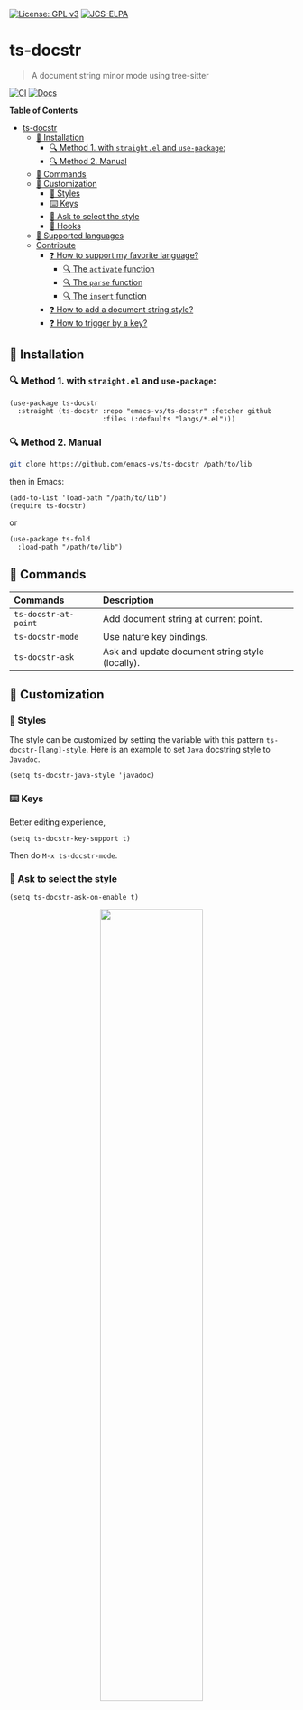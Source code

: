 [![License: GPL v3](https://img.shields.io/badge/License-GPL%20v3-blue.svg)](https://www.gnu.org/licenses/gpl-3.0)
[![JCS-ELPA](https://raw.githubusercontent.com/jcs-emacs/badges/master/elpa/v/ts-docstr.svg)](https://jcs-emacs.github.io/jcs-elpa/#/ts-docstr)

# ts-docstr
> A document string minor mode using tree-sitter

[![CI](https://github.com/emacs-vs/ts-docstr/actions/workflows/test.yml/badge.svg)](https://github.com/emacs-vs/ts-docstr/actions/workflows/test.yml)
[![Docs](https://github.com/emacs-vs/ts-docstr/actions/workflows/docs.yml/badge.svg)](https://github.com/emacs-vs/ts-docstr/actions/workflows/docs.yml)

<!-- markdown-toc start - Don't edit this section. Run M-x markdown-toc-refresh-toc -->
**Table of Contents**

- [ts-docstr](#ts-docstr)
    - [💾 Installation](#💾-installation)
        - [🔍 Method 1. with `straight.el` and `use-package`:](#🔍-method-1-with-straightel-and-use-package)
        - [🔍 Method 2. Manual](#🔍-method-2-manual)
    - [📇 Commands](#📇-commands)
    - [🔧 Customization](#🔧-customization)
        - [🎨 Styles](#🎨-styles)
        - [⌨️ Keys](#️-keys)
        - [💬 Ask to select the style](#💬-ask-to-select-the-style)
        - [🎣 Hooks](#🎣-hooks)
    - [🔨 Supported languages](#🔨-supported-languages)
    - [Contribute](#contribute)
        - [❓ How to support my favorite language?](#❓-how-to-support-my-favorite-language)
            - [🔍 The `activate` function](#🔍-the-activate-function)
            - [🔍 The `parse` function](#🔍-the-parse-function)
            - [🔍 The `insert` function](#🔍-the-insert-function)
        - [❓ How to add a document string style?](#❓-how-to-add-a-document-string-style)
        - [❓ How to trigger by a key?](#❓-how-to-trigger-by-a-key)

<!-- markdown-toc end -->

## 💾 Installation

### 🔍 Method 1. with `straight.el` and `use-package`:

```elisp
(use-package ts-docstr 
  :straight (ts-docstr :repo "emacs-vs/ts-docstr" :fetcher github
                       :files (:defaults "langs/*.el")))
```

### 🔍 Method 2. Manual

```sh
git clone https://github.com/emacs-vs/ts-docstr /path/to/lib
```

then in Emacs:

```elisp
(add-to-list 'load-path "/path/to/lib")
(require ts-docstr)
```

or

```elisp
(use-package ts-fold
  :load-path "/path/to/lib")
```

## 📇 Commands

| Commands             | Description                                     |
|:---------------------|:------------------------------------------------|
| `ts-docstr-at-point` | Add document string at current point.           |
| `ts-docstr-mode`     | Use nature key bindings.                        |
| `ts-docstr-ask`      | Ask and update document string style (locally). |

## 🔧 Customization

### 🎨 Styles

The style can be customized by setting the variable with this pattern
`ts-docstr-[lang]-style`. Here is an example to set `Java` docstring style
to `Javadoc`.

```elisp
(setq ts-docstr-java-style 'javadoc)
```

### ⌨️ Keys

Better editing experience,

```elisp
(setq ts-docstr-key-support t)
```

Then do `M-x ts-docstr-mode`.

### 💬 Ask to select the style

```elisp
(setq ts-docstr-ask-on-enable t)
```

<p align="center">
  <img src="./etc/ask.png" width="60%"/>
</p>

### 🎣 Hooks

Hook patterns are:

* `ts-docstr-[module]-before-[activate/parse/insert]-hook`
* `ts-docstr-[module]-after-[activate/parse/insert]-hook`

For example,

* `ts-docstr-c++-before-activate-hook`

or just a general one, (without the language name)

* `ts-docstr-before-activate-hook`

## 🔨 Supported languages
> ⚠️ Please sort these two lists alphabetically!

These languages are fairly complete:

* C / C++ / C#
* Go
* Java / JavaScript
* PHP / Python
* Ruby / Rust
* Scala
* Swift
* TypeScript

These languages are in development:

* Elixir
* Haskell
* Shellscript

## Contribute

[![PRs Welcome](https://img.shields.io/badge/PRs-welcome-brightgreen.svg)](http://makeapullrequest.com)
[![Elisp styleguide](https://img.shields.io/badge/elisp-style%20guide-purple)](https://github.com/bbatsov/emacs-lisp-style-guide)
[![Donate on paypal](https://img.shields.io/badge/paypal-donate-1?logo=paypal&color=blue)](https://www.paypal.me/jcs090218)
[![Become a patron](https://img.shields.io/badge/patreon-become%20a%20patron-orange.svg?logo=patreon)](https://www.patreon.com/jcs090218)

If you would like to contribute to this project, you may either clone and make
pull requests to this repository. Or you can clone the project and establish
your own branch of this tool. Any methods are welcome!

### ❓ How to support my favorite language?

> ⚠ Before you start, make sure [tree-sitter-langs](https://github.com/emacs-tree-sitter/tree-sitter-langs)
> supports the language you want to add!

> ⚠ The best way to learn how the entire process works is to look into other
> files in the `/langs` folder from the project root. Find a similar language
> and see through code, all languages' implementation are very similar to one
> another.

All parsers are defined in the `/langs` folder from the project root. The file
is named with the prefix `ts-docstr-` followed by the `language name`. For
example, if you want to create a parser for the `C` programming languge; the
file should be named `ts-docstr-c.el`.

The parser file is consist in three part:

* ts-docstr-[lang]-activate `()`
* ts-docstr-[lang]-parse `(node)`
* ts-docstr-[lang]-insert `(node data)`

#### 🔍 The `activate` function

The `activate` function is used to search for a node and confirm weather it
should insert a document string. This function will eventually return a captured
node, or return `nil` if we shouldn't insert a document string here.

Here is the simplified version of `Java` activate function:

```elisp
;;;###autoload
(defun ts-docstr-java-activate ()
  "..."
  ;; Narrow region to next line, this defines the valid region to insert a
  ;; document string.
  (ts-docstr-c-like-narrow-region
    ;; We grab a list of node from the narrowed region, here we try to capture
    ;; a `class' or `method' declaration. If this returns 2 or more nodes,
    ;; report an error since we don't expect these declarations happened on the
    ;; same line (region).
    (nth 0 (ts-docstr-grab-nodes-in-range '(class_declaration
                                            method_declaration)))))
```

Use `ts-docstr-activatable-p` function to check to see if you are able to insert
a document string at point, this function returns a node.

```elisp
(defun print-activate-node ()
  (interactive)  ; make interactive, so you could M-x
  (message "node: %s" (ts-docstr-activatable-p)))
```

Evaluate, then `M-x print-activate-node` to see if it return something or `nil`.

#### 🔍 The `parse` function

The `parse` function takes one argument `node` from the `activate` function.
In this stage, we collect all necessary data (`paramters`, `class`/`enum` name,
etc) and put into a property list.

Here is a simplest `parse` function for example:

```elisp
;;;###autoload
(defun ts-docstr-java-parse (node)
  "..."
  (if (equal (tsc-node-type node) 'method_declaration)
      ;; `types' and `variables' are lists. Each store typenames and variables
      ;; name. We simply parse the tree/node in this steps.
      (list :type types :variable variables
            :return (ts-docstr-java--parse-return params)  ; return `t' or `nil'
            :name (ts-docstr-java--get-name node))         ; return `function' name
    ;; For `class', we don't need to parse parameters.
    (list :name (ts-docstr-java--get-name node))))         ; return `class' name
```

#### 🔍 The `insert` function

The `insert` function takes two arguments `node` and `data` from previous
stages. We will need to define a config variable and function.

The config variable:

```elisp

(defcustom ts-docstr-java-style 'javadoc
  "..."
  :type '(choice (const :tag "No specify" nil)
                 (const :tag "Javadoc Style" javadoc)))
```

The config function:

```elisp
;; This is later called and exposed in the insertion function.
(defun ts-docstr-java-config ()
  "..."
  (cl-case ts-docstr-java-style  ; define the style by each style guide
    (javadoc (list :start "/**"  ; this plist is later used in insertion function
                   :prefix "* "
                   :end "*/"
                   :summary "{d}"
                   :param "@param {v} {d}"
                   :return "@return {d}"))
    (t ...)))
```

Lastly, you can create the `insert` function. In this stage you will write data
to the current file.

```elisp
(defun ts-docstr-java-insert (node data)
  "Insert document string upon NODE and DATA."
  (ts-docstr-inserting
    (ts-docstr-insert c-start "\n")                              ; /**
    (ts-docstr-insert c-prefix " " (plist-get data :name) "\n")  ;  * NAME
    (ts-docstr-insert c-end)))                                   ;  */
```

```java
/**
 * Example
 */
class Example {}
```

### ❓ How to add a document string style?

Find the language file in the `/langs` folder from the project root, if you
couldn't find it, see [❓ How to support my favorite language?](https://github.com/emacs-vs/ts-docstr#-how-to-support-my-favorite-language).

First look into the variable with the name similar to `ts-docstr-[lang]-style`.
See the following example,

```elisp
;; langs/ts-docstr-java.el
(defcustom ts-docstr-java-style 'javadoc
  "..."
  :type '(choice (const :tag "No specify" nil)
                 (const :tag "Javadoc Style" javadoc)))
```

See if the style is already supported. Continue reading if it does **NOT**, 
there are two parts you need to change in order to support your favorite style!

First, you need to add an option to the style variable so other people would
notice the changes.

```elisp
...
  :type '(choice (const :tag "No specify" nil)
                 (const :tag "New Doc Style" new-doc-style)
...
```

Then next (last) step is to do the implementation in the insertion function.
The implementation is isolated and complex depends on the style you targeted.
Here we show the core logic of the implementation, but we prefer to look right
into the code:

```elisp
...
(ts-docstr-with-style-case
  (new-doc-style  ; listen to new-doc-style
   (insert "My new docstring style! :)"))
...
```

### ❓ How to trigger by a key?

To insert document string with key is to use `ts-docstr-mode`. The entire key
related logic is placed in `ts-docstr-key.el` file from the project root. 
To implement one, you first need to design the method to insert the entire
document string (I called it triggeration function, or trigger). For example,
in `C#`, you can trigger the document string insertion function by hittting
the third slash in a line.

<p align="center">
  <img src="./etc/langs/csharp/csharp-vs-doc-demo.gif" width="60%"/>
</p>
